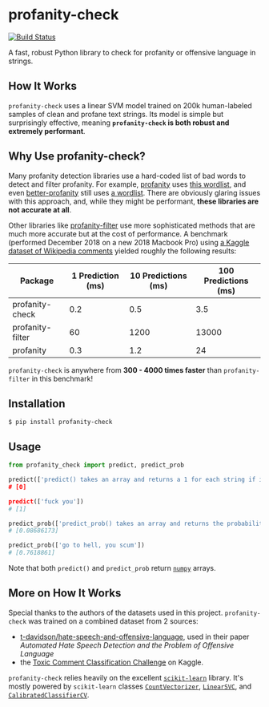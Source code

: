 # profanity-check

[![Build Status](https://travis-ci.com/vzhou842/profanity-check.svg?branch=master)](https://travis-ci.com/vzhou842/profanity-check)

A fast, robust Python library to check for profanity or offensive language in strings.

## How It Works

`profanity-check` uses a linear SVM model trained on 200k human-labeled samples of clean and profane text strings. Its model is simple but surprisingly effective, meaning **`profanity-check` is both robust and extremely performant**.

## Why Use profanity-check?

Many profanity detection libraries use a hard-coded list of bad words to detect and filter profanity. For example, [profanity](https://pypi.org/project/profanity/) uses [this wordlist](https://github.com/ben174/profanity/blob/master/profanity/data/wordlist.txt), and even [better-profanity](https://pypi.org/project/better-profanity/) still uses [a wordlist](https://github.com/snguyenthanh/better_profanity/blob/master/better_profanity/profanity_wordlist.txt). There are obviously glaring issues with this approach, and, while they might be performant, **these libraries are not accurate at all**.

Other libraries like [profanity-filter](https://github.com/rominf/profanity-filter) use more sophisticated methods that are much more accurate but at the cost of performance. A benchmark (performed December 2018 on a new 2018 Macbook Pro) using [a Kaggle dataset of Wikipedia comments](https://www.kaggle.com/c/jigsaw-toxic-comment-classification-challenge/data) yielded roughly the following results:

| Package | 1 Prediction (ms) | 10 Predictions (ms) | 100 Predictions (ms)
| --------|-------------------|---------------------|-----------------------
| profanity-check | 0.2 | 0.5 | 3.5
| profanity-filter | 60 | 1200 | 13000
| profanity | 0.3 | 1.2 | 24

`profanity-check` is anywhere from **300 - 4000 times faster** than `profanity-filter` in this benchmark!

## Installation

```
$ pip install profanity-check
```

## Usage

```python
from profanity_check import predict, predict_prob

predict(['predict() takes an array and returns a 1 for each string if it's offensive, else 0.'])
# [0]

predict(['fuck you'])
# [1]

predict_prob(['predict_prob() takes an array and returns the probability each string is offensive'])
# [0.08686173]

predict_prob(['go to hell, you scum'])
# [0.7618861]
```

Note that both `predict()` and `predict_prob` return [`numpy`](https://pypi.org/project/numpy/) arrays.

## More on How It Works

Special thanks to the authors of the datasets used in this project. `profanity-check` was trained on a combined dataset from 2 sources:
- [t-davidson/hate-speech-and-offensive-language](https://github.com/t-davidson/hate-speech-and-offensive-language/tree/master/data), used in their paper *Automated Hate Speech Detection and the Problem of Offensive Language*
- the [Toxic Comment Classification Challenge](https://www.kaggle.com/c/jigsaw-toxic-comment-classification-challenge/data) on Kaggle.

`profanity-check` relies heavily on the excellent [`scikit-learn`](https://scikit-learn.org/) library. It's mostly powered by `scikit-learn` classes [`CountVectorizer`](https://scikit-learn.org/stable/modules/generated/sklearn.feature_extraction.text.CountVectorizer.html), [`LinearSVC`](https://scikit-learn.org/stable/modules/generated/sklearn.svm.LinearSVC.html), and [`CalibratedClassifierCV`](https://scikit-learn.org/stable/modules/generated/sklearn.calibration.CalibratedClassifierCV.html).
